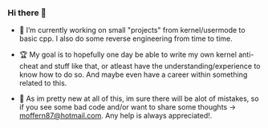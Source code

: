 ### Hi there 👋

* 🔭 I’m currently working on small "projects" from kernel/usermode to basic cpp.
  I also do some reverse engineering from time to time.
  
* 🏆 My goal is to hopefully one day be able to write my own kernel anti-cheat and stuff
  like that, or atleast have the understanding/experience to know how to do so. 
  And maybe even have a career within something related to this.
  
* 📓 As im pretty new at all of this, im sure there will be alot of mistakes,
  so if you see some bad code and/or want to share some thoughts -> moffern87@hotmail.com. 
  Any help is always appreciated!.
